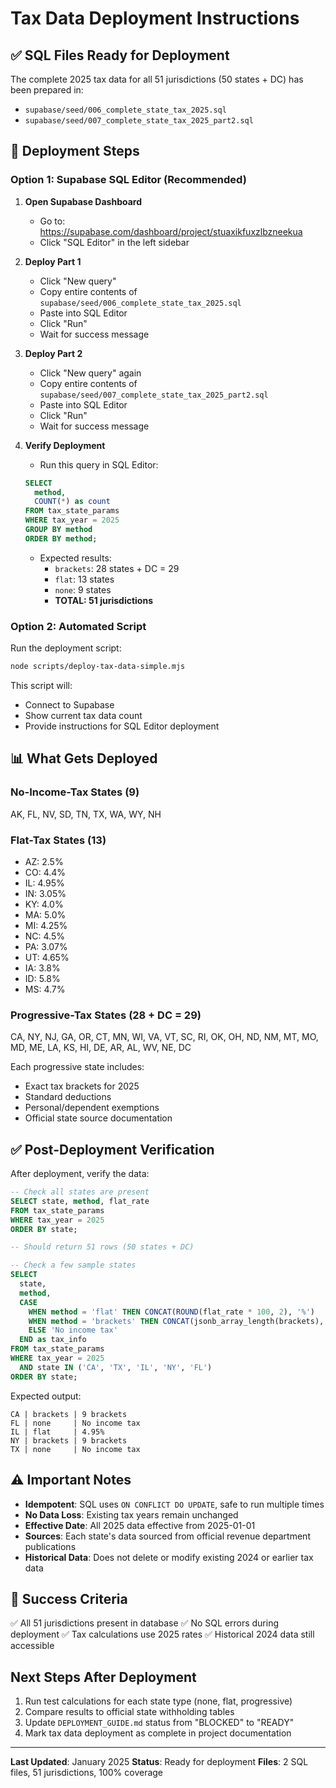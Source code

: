 # Tax Data Deployment Instructions

## ✅ SQL Files Ready for Deployment

The complete 2025 tax data for all 51 jurisdictions (50 states + DC) has been prepared in:
- `supabase/seed/006_complete_state_tax_2025.sql`
- `supabase/seed/007_complete_state_tax_2025_part2.sql`

## 🚀 Deployment Steps

### Option 1: Supabase SQL Editor (Recommended)

1. **Open Supabase Dashboard**
   - Go to: https://supabase.com/dashboard/project/stuaxikfuxzlbzneekua
   - Click "SQL Editor" in the left sidebar

2. **Deploy Part 1**
   - Click "New query"
   - Copy entire contents of `supabase/seed/006_complete_state_tax_2025.sql`
   - Paste into SQL Editor
   - Click "Run"
   - Wait for success message

3. **Deploy Part 2**
   - Click "New query" again
   - Copy entire contents of `supabase/seed/007_complete_state_tax_2025_part2.sql`
   - Paste into SQL Editor
   - Click "Run"
   - Wait for success message

4. **Verify Deployment**
   - Run this query in SQL Editor:
   ```sql
   SELECT
     method,
     COUNT(*) as count
   FROM tax_state_params
   WHERE tax_year = 2025
   GROUP BY method
   ORDER BY method;
   ```
   - Expected results:
     - `brackets`: 28 states + DC = 29
     - `flat`: 13 states
     - `none`: 9 states
     - **TOTAL: 51 jurisdictions**

### Option 2: Automated Script

Run the deployment script:
```bash
node scripts/deploy-tax-data-simple.mjs
```

This script will:
- Connect to Supabase
- Show current tax data count
- Provide instructions for SQL Editor deployment

## 📊 What Gets Deployed

### No-Income-Tax States (9)
AK, FL, NV, SD, TN, TX, WA, WY, NH

### Flat-Tax States (13)
- AZ: 2.5%
- CO: 4.4%
- IL: 4.95%
- IN: 3.05%
- KY: 4.0%
- MA: 5.0%
- MI: 4.25%
- NC: 4.5%
- PA: 3.07%
- UT: 4.65%
- IA: 3.8%
- ID: 5.8%
- MS: 4.7%

### Progressive-Tax States (28 + DC = 29)
CA, NY, NJ, GA, OR, CT, MN, WI, VA, VT, SC, RI, OK, OH, ND, NM, MT, MO, MD, ME, LA, KS, HI, DE, AR, AL, WV, NE, DC

Each progressive state includes:
- Exact tax brackets for 2025
- Standard deductions
- Personal/dependent exemptions
- Official state source documentation

## ✅ Post-Deployment Verification

After deployment, verify the data:

```sql
-- Check all states are present
SELECT state, method, flat_rate
FROM tax_state_params
WHERE tax_year = 2025
ORDER BY state;

-- Should return 51 rows (50 states + DC)

-- Check a few sample states
SELECT
  state,
  method,
  CASE
    WHEN method = 'flat' THEN CONCAT(ROUND(flat_rate * 100, 2), '%')
    WHEN method = 'brackets' THEN CONCAT(jsonb_array_length(brackets), ' brackets')
    ELSE 'No income tax'
  END as tax_info
FROM tax_state_params
WHERE tax_year = 2025
  AND state IN ('CA', 'TX', 'IL', 'NY', 'FL')
ORDER BY state;
```

Expected output:
```
CA | brackets | 9 brackets
FL | none     | No income tax
IL | flat     | 4.95%
NY | brackets | 9 brackets
TX | none     | No income tax
```

## ⚠️ Important Notes

- **Idempotent**: SQL uses `ON CONFLICT DO UPDATE`, safe to run multiple times
- **No Data Loss**: Existing tax years remain unchanged
- **Effective Date**: All 2025 data effective from 2025-01-01
- **Sources**: Each state's data sourced from official revenue department publications
- **Historical Data**: Does not delete or modify existing 2024 or earlier tax data

## 🎯 Success Criteria

✅ All 51 jurisdictions present in database
✅ No SQL errors during deployment
✅ Tax calculations use 2025 rates
✅ Historical 2024 data still accessible

## Next Steps After Deployment

1. Run test calculations for each state type (none, flat, progressive)
2. Compare results to official state withholding tables
3. Update `DEPLOYMENT_GUIDE.md` status from "BLOCKED" to "READY"
4. Mark tax data deployment as complete in project documentation

---

**Last Updated**: January 2025
**Status**: Ready for deployment
**Files**: 2 SQL files, 51 jurisdictions, 100% coverage
